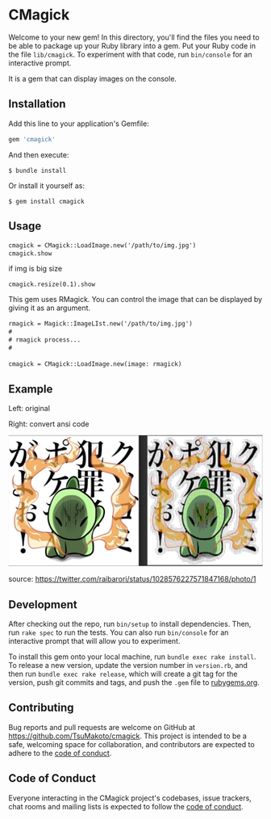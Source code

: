 # CMagick

Welcome to your new gem! In this directory, you'll find the files you need to be able to package up your Ruby library into a gem. Put your Ruby code in the file `lib/cmagick`. To experiment with that code, run `bin/console` for an interactive prompt.

It is a gem that can display images on the console.

## Installation

Add this line to your application's Gemfile:

```ruby
gem 'cmagick'
```

And then execute:

    $ bundle install

Or install it yourself as:

    $ gem install cmagick

## Usage

```
cmagick = CMagick::LoadImage.new('/path/to/img.jpg')
cmagick.show
```

if img is big size

```
cmagick.resize(0.1).show
```

This gem uses RMagick.
You can control the image that can be displayed by giving it as an argument.

```
rmagick = Magick::ImageLIst.new('/path/to/img.jpg')
#
# rmagick process...
#

cmagick = CMagick::LoadImage.new(image: rmagick)
```

## Example

Left: original

Right: convert ansi code

![バーくん](./resources/bar.png)

source: https://twitter.com/raibarori/status/1028576227571847168/photo/1


## Development

After checking out the repo, run `bin/setup` to install dependencies. Then, run `rake spec` to run the tests. You can also run `bin/console` for an interactive prompt that will allow you to experiment.

To install this gem onto your local machine, run `bundle exec rake install`. To release a new version, update the version number in `version.rb`, and then run `bundle exec rake release`, which will create a git tag for the version, push git commits and tags, and push the `.gem` file to [rubygems.org](https://rubygems.org).

## Contributing

Bug reports and pull requests are welcome on GitHub at https://github.com/TsuMakoto/cmagick. This project is intended to be a safe, welcoming space for collaboration, and contributors are expected to adhere to the [code of conduct](https://github.com/TsuMakoto/cmagick/blob/master/CODE_OF_CONDUCT.md).


## Code of Conduct

Everyone interacting in the CMagick project's codebases, issue trackers, chat rooms and mailing lists is expected to follow the [code of conduct](https://github.com/TsuMakoto/cmagick/blob/master/CODE_OF_CONDUCT.md).
